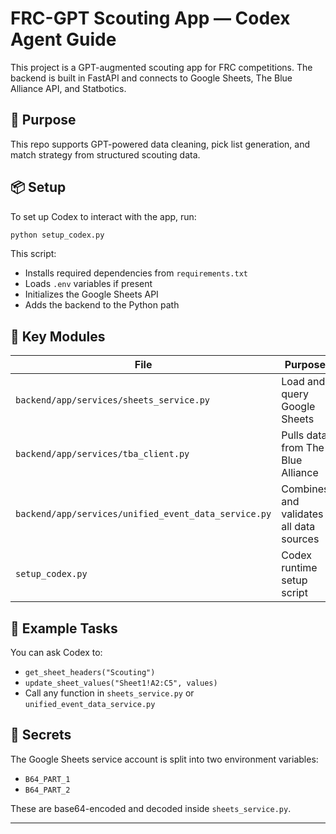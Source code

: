 # FRC-GPT Scouting App — Codex Agent Guide

This project is a GPT-augmented scouting app for FRC competitions. The backend is built in FastAPI and connects to Google Sheets, The Blue Alliance API, and Statbotics.

## 🧠 Purpose

This repo supports GPT-powered data cleaning, pick list generation, and match strategy from structured scouting data.

## 📦 Setup

To set up Codex to interact with the app, run:

```python
python setup_codex.py
```

This script:
- Installs required dependencies from `requirements.txt`
- Loads `.env` variables if present
- Initializes the Google Sheets API
- Adds the backend to the Python path

## 📁 Key Modules

| File | Purpose |
|------|---------|
| `backend/app/services/sheets_service.py` | Load and query Google Sheets |
| `backend/app/services/tba_client.py` | Pulls data from The Blue Alliance |
| `backend/app/services/unified_event_data_service.py` | Combines and validates all data sources |
| `setup_codex.py` | Codex runtime setup script |

## 🔧 Example Tasks

You can ask Codex to:
- `get_sheet_headers("Scouting")`
- `update_sheet_values("Sheet1!A2:C5", values)`
- Call any function in `sheets_service.py` or `unified_event_data_service.py`

## 🔐 Secrets

The Google Sheets service account is split into two environment variables:
- `B64_PART_1`
- `B64_PART_2`

These are base64-encoded and decoded inside `sheets_service.py`.

---
